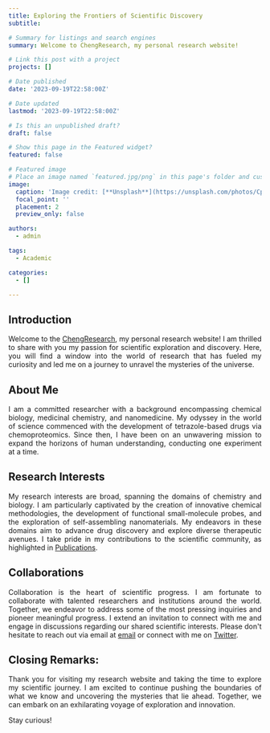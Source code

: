 ```yaml
---
title: Exploring the Frontiers of Scientific Discovery
subtitle: 

# Summary for listings and search engines
summary: Welcome to ChengResearch, my personal research website!

# Link this post with a project
projects: []

# Date published
date: '2023-09-19T22:58:00Z'

# Date updated
lastmod: '2023-09-19T22:58:00Z'

# Is this an unpublished draft?
draft: false

# Show this page in the Featured widget?
featured: false

# Featured image
# Place an image named `featured.jpg/png` in this page's folder and customize its options here.
image:
  caption: 'Image credit: [**Unsplash**](https://unsplash.com/photos/CpkOjOcXdUY)'
  focal_point: ''
  placement: 2
  preview_only: false

authors:
  - admin

tags:
  - Academic

categories:
  - []

---
```


## Introduction

<p style='text-align: justify;'> Welcome to the <a href="https://chengresearch.com/">ChengResearch</a>, my personal research website! I am thrilled to share with you my passion for scientific exploration and discovery. Here, you will find a window into the world of research that has fueled my curiosity and led me on a journey to unravel the mysteries of the universe. </p>

## About Me

<p style='text-align: justify;'> I am a committed researcher with a background encompassing chemical biology, medicinal chemistry, and nanomedicine. My odyssey in the world of science commenced with the development of tetrazole-based drugs via chemoproteomics. Since then, I have been on an unwavering mission to expand the horizons of human understanding, conducting one experiment at a time. </p>

## Research Interests

<p style='text-align: justify;'> My research interests are broad, spanning the domains of chemistry and biology. I am particularly captivated by the creation of innovative chemical methodologies, the development of functional small-molecule probes, and the exploration of self-assembling nanomaterials. My endeavors in these domains aim to advance drug discovery and explore diverse therapeutic avenues. I take pride in my contributions to the scientific community, as highlighted in <a href="https://chengresearch.com/#featured">Publications</a>.</p>

## Collaborations

<p style='text-align: justify;'> Collaboration is the heart of scientific progress. I am fortunate to collaborate with talented researchers and institutions around the world. Together, we endeavor to address some of the most pressing inquiries and pioneer meaningful progress. I extend an invitation to connect with me and engage in discussions regarding our shared scientific interests. Please don't hesitate to reach out via email at <a href="mailto:ke.cheng@my.cityu.edu.hk">email</a> or connect with me on <a href="https://twitter.com/kecheng55">Twitter</a>. </p>

## Closing Remarks:

<p style='text-align: justify;'> Thank you for visiting my research website and taking the time to explore my scientific journey. I am excited to continue pushing the boundaries of what we know and uncovering the mysteries that lie ahead. Together, we can embark on an exhilarating voyage of exploration and innovation. </p>
<p style='text-align: justify;'> Stay curious! </p>



